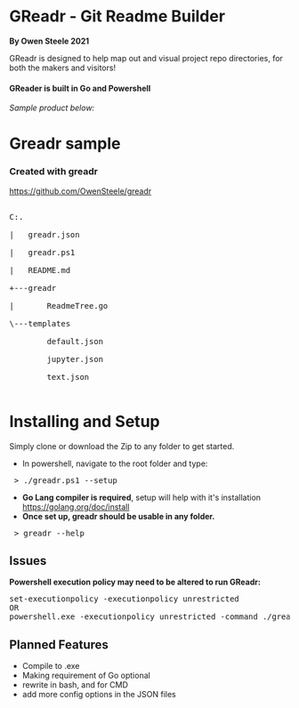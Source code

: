 # GReadr - Git Readme Builder

 **By Owen Steele 2021**

GReadr is designed to help map out and visual project repo directories, for both the makers and visitors!

#### GReader is built in Go and Powershell

*Sample product below:*
# Greadr sample

### Created with **greadr**
https://github.com/OwenSteele/greadr
<pre><br>C:.
<br>|   greadr.json
<br>|   greadr.ps1
<br>|   README.md
<br>+---greadr
<br>|       ReadmeTree.go
<br>\---templates
<br>        default.json
<br>        jupyter.json
<br>        text.json

</pre>
# Installing and Setup

 Simply clone or download the Zip to any folder to get started.
* In powershell, navigate to the root folder and type:
<pre> > ./greadr.ps1 --setup </pre>
* **Go Lang compiler is required**, setup will help with it's installation
https://golang.org/doc/install
* **Once set up, greadr should be usable in any folder.**
<pre> > greadr --help</pre>

 ## Issues

 **Powershell execution policy may need to be altered to run GReadr:**
<pre>set-executionpolicy -executionpolicy unrestricted<br>OR<br>powershell.exe -executionpolicy unrestricted -command ./greadr.ps1</pre>

 ## Planned Features
* Compile to .exe
* Making requirement of Go optional
* rewrite in bash, and for CMD
* add more config options in the JSON files
